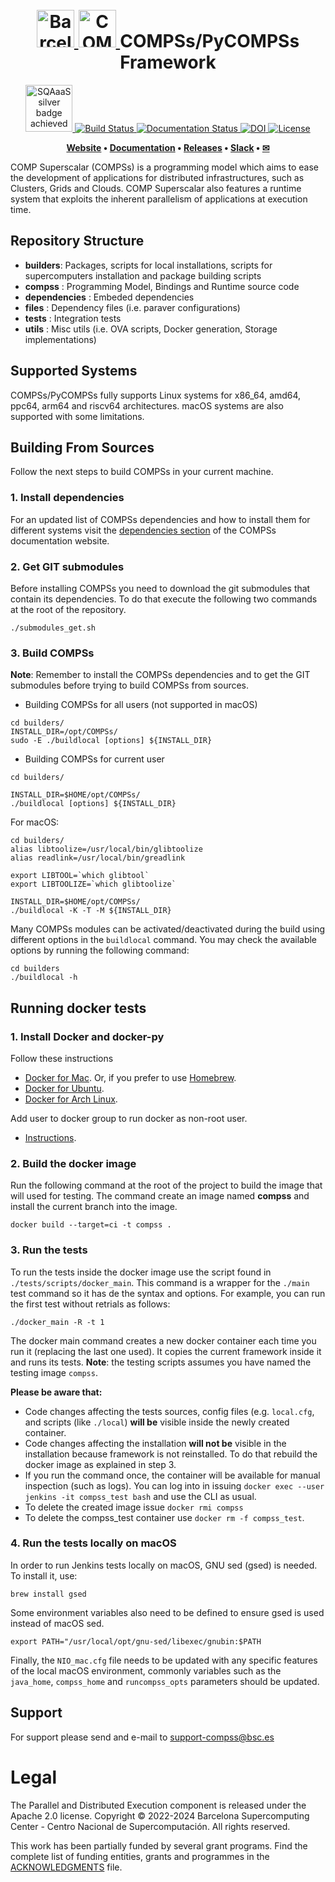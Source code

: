 <!-- LOGOS AND HEADER -->
<h1 align="center">
  <br>
  <a href="https://www.bsc.es/">
    <img src="files/logos/bsc_logo.png" alt="Barcelona Supercomputing Center" height="60px">
  </a>
  <a href="https://www.bsc.es/research-and-development/software-and-apps/software-list/comp-superscalar/">
    <img src="files/logos/COMPSs_logo.png" alt="COMP Superscalar" height="60px">
  </a>
  COMPSs/PyCOMPSs Framework
</h1>

<p align="center">
  <a href='https://eu.badgr.com/public/assertions/DyM-w_V-SEKU64D90AsrEA'>
  <img src='https://api.eu.badgr.io/public/assertions/DyM-w_V-SEKU64D90AsrEA/image' alt="SQAaaS silver badge achieved" height="75px"/>
  </a>
  <a href='https://compss.bsc.es/jenkins/job/COMPSs_Framework_Create_Release/'>
  <img src='https://compss.bsc.es/jenkins/buildStatus/icon?job=COMPSs_Framework_Create_Release' alt="Build Status">
  </a>
  <a href='https://compss-doc.readthedocs.io/en/stable/?badge=stable'>
  <img src='https://readthedocs.org/projects/compss-doc/badge/?version=stable' alt='Documentation Status' />
  </a>
  <a href="https://doi.org/10.5281/zenodo.6362594">
  <img src="https://zenodo.org/badge/DOI/10.5281/zenodo.6362594.svg" alt="DOI">
  </a>
  <a href='https://opensource.org/licenses/Apache-2.0'>
  <img src='https://img.shields.io/badge/License-Apache_2.0-blue.svg' alt='License'/>
  </a>
</p>

<p align="center"><b>
    <a href="https://www.bsc.es/research-and-development/software-and-apps/software-list/comp-superscalar/">Website</a> •  
    <a href="https://compss-doc.readthedocs.io/en/latest/">Documentation</a> •
    <a href="https://github.com/bsc-wdc/compss/releasess">Releases</a> •
    <a href="https://bit.ly/bsc-wdc-community">Slack</a> •
    <a href="mailto:support-compss@bsc.es">&#9993</a>
</b></p>

COMP Superscalar (COMPSs) is a programming model which aims to ease the development
of applications for distributed infrastructures, such as Clusters, Grids and Clouds.
COMP Superscalar also features a runtime system that exploits the inherent parallelism
of applications at execution time.

<!-- SOURCES STRUCTURE -->
## Repository Structure

  * **builders**: Packages, scripts for local installations, scripts for supercomputers
   installation and package building scripts
  * **compss** : Programming Model, Bindings and Runtime source code
  * **dependencies** : Embeded dependencies
  * **files** : Dependency files (i.e. paraver configurations)
  * **tests** : Integration tests
  * **utils** : Misc utils (i.e. OVA scripts, Docker generation, Storage implementations)


## Supported Systems

COMPSs/PyCOMPSs fully supports Linux systems for x86_64, amd64, ppc64, arm64 and riscv64 architectures. macOS systems are also supported with some limitations. 


<!-- BUILDING COMPSS -->
## Building From Sources

Follow the next steps to build COMPSs in your current machine.

### 1. Install dependencies

For an updated list of COMPSs dependencies and how to install them for different systems visit the [dependencies section](https://compss-doc.readthedocs.io/en/latest/Sections/01_Installation/01_Dependencies.html) of the COMPSs documentation website.


### 2. Get GIT submodules

Before installing COMPSs you need to download the git submodules that contain its dependencies. To do that execute the following two commands at the root of the repository.

```
./submodules_get.sh
```

### 3. Build COMPSs

**Note**: Remember to install the COMPSs dependencies and to get the GIT submodules before trying to build COMPSs from sources.

* Building COMPSs for all users (not supported in macOS)

```
cd builders/
INSTALL_DIR=/opt/COMPSs/
sudo -E ./buildlocal [options] ${INSTALL_DIR}
```

* Building COMPSs for current user

```
cd builders/

INSTALL_DIR=$HOME/opt/COMPSs/
./buildlocal [options] ${INSTALL_DIR}
```
For macOS:
```
cd builders/
alias libtoolize=/usr/local/bin/glibtoolize
alias readlink=/usr/local/bin/greadlink

export LIBTOOL=`which glibtool`
export LIBTOOLIZE=`which glibtoolize`

INSTALL_DIR=$HOME/opt/COMPSs/
./buildlocal -K -T -M ${INSTALL_DIR}
```


Many COMPSs modules can be activated/deactivated during the build using different options in the `buildlocal` command. You may check the available options by running the following command:

```
cd builders
./buildlocal -h
```

<!-- RUNNING DOCKER TESTS -->
## Running docker tests

### 1. Install Docker and docker-py

Follow these instructions

 - [Docker for Mac](https://store.docker.com/editions/community/docker-ce-desktop-mac). Or, if you prefer to use [Homebrew](https://brew.sh/).
 - [Docker for Ubuntu](https://docs.docker.com/install/linux/docker-ce/ubuntu/#install-docker-ce-1).
 - [Docker for Arch Linux](https://wiki.archlinux.org/index.php/Docker#Installation).

Add user to docker group to run docker as non-root user.

 - [Instructions](https://docs.docker.com/install/linux/linux-postinstall/).


### 2. Build the docker image

Run the following command at the root of the project to build the image that will used for testing. The command create an image named **compss** and install the current branch into the image.

```
docker build --target=ci -t compss .
```


### 3. Run the tests

To run the tests inside the docker image use the script found in `./tests/scripts/docker_main`. This command is a wrapper for the `./main` test command
so it has de the syntax and options. For example, you can run the first test without retrials as follows:

```
./docker_main -R -t 1
```

The docker main command creates a new docker container each time you run it (replacing the last one used). It copies the current framework inside it
and runs its tests. **Note**: the testing scripts assumes you have named the testing image `compss`.

**Please be aware that:**

* Code changes affecting the tests sources, config files (e.g. `local.cfg`, and scripts (like `./local`) __will be__ visible inside the newly created container.
* Code changes affecting the installation __will not be__ visible in the installation because framework is not reinstalled. To do that rebuild the docker image as explained in step 3.
* If you run the command once, the container will be available for manual inspection (such as logs). You can log into in issuing `docker exec --user jenkins -it compss_test bash` and use the CLI as usual.
* To delete the created image issue `docker rmi compss`
* To delete the compss_test container use `docker rm -f compss_test`.

### 4. Run the tests locally on macOS

In order to run Jenkins tests locally on macOS, GNU sed (gsed) is needed. To install it, use:

```
brew install gsed
```

Some environment variables also need to be defined to ensure gsed is used instead of macOS sed.

```
export PATH="/usr/local/opt/gnu-sed/libexec/gnubin:$PATH
```

Finally, the `NIO_mac.cfg` file needs to be updated with any specific features of the local macOS environment, commonly variables such as the `java_home`, `compss_home` and `runcompss_opts` parameters should be updated.

<!-- CONTACT -->
## Support
For support please send and e-mail to support-compss@bsc.es

# Legal
The Parallel and Distributed Execution component is released under the Apache 2.0 license.
Copyright © 2022-2024 Barcelona Supercomputing Center - Centro Nacional de Supercomputación. All rights reserved.


This work has been partially funded by several grant programs. Find the complete list of funding entities, grants and programmes in the [ACKNOWLEDGMENTS](ACKNOWLEDGMENTS) file.


